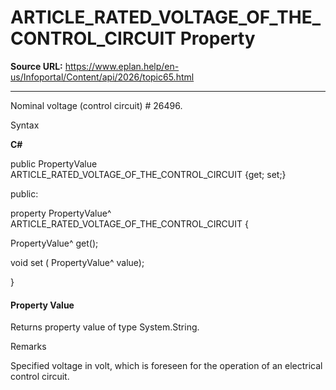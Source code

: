 # ARTICLE_RATED_VOLTAGE_OF_THE_CONTROL_CIRCUIT Property

**Source URL:** https://www.eplan.help/en-us/Infoportal/Content/api/2026/topic65.html

---

Nominal voltage (control circuit) # 26496.

Syntax

**C#**



public PropertyValue ARTICLE_RATED_VOLTAGE_OF_THE_CONTROL_CIRCUIT {get; set;}

public:

property PropertyValue^ ARTICLE_RATED_VOLTAGE_OF_THE_CONTROL_CIRCUIT {

   PropertyValue^ get();

   void set (    PropertyValue^ value);

}


#### Property Value

Returns property value of type System.String.

Remarks

Specified voltage in volt, which is foreseen for the operation of an electrical control circuit.
